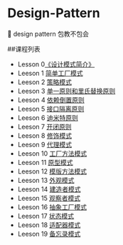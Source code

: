 # Design-Pattern
:closed_book: design pattern  包教不包会

##课程列表

* Lesson 0[《设计模式简介》](https://github.com/AlfredTheBest/Design-Pattern/tree/master/lesson0)
* Leeson 1 [简单工厂模式](https://github.com/AlfredTheBest/Design-Pattern/tree/master/lesson1)
* Leeson 2 [策略模式](https://github.com/AlfredTheBest/Design-Pattern/tree/master/lesson2)
* Leeson 3 [单一原则和里氏替换原则](https://github.com/AlfredTheBest/Design-Pattern/tree/master/lesson3)
* Leeson 4 [依赖倒置原则](https://github.com/AlfredTheBest/Design-Pattern/tree/master/lesson4)
* Leeson 5 [接口隔离原则](https://github.com/AlfredTheBest/Design-Pattern/tree/master/lesson5)
* Leeson 6 [迪米特原则](https://github.com/AlfredTheBest/Design-Pattern/tree/master/lesson6)
* Leeson 7 [开闭原则](https://github.com/AlfredTheBest/Design-Pattern/tree/master/lesson7)
* Leeson 8 [修饰模式](https://github.com/AlfredTheBest/Design-Pattern/tree/master/lesson8)
* Leeson 9 [代理模式](https://github.com/AlfredTheBest/Design-Pattern/tree/master/lesson9)
* Leeson 10 [工厂方法模式](https://github.com/AlfredTheBest/Design-Pattern/tree/master/lesson10)
* Leeson 11 [原型模式](https://github.com/AlfredTheBest/Design-Pattern/tree/master/lesson11)
* Leeson 12 [模版方法模式](https://github.com/AlfredTheBest/Design-Pattern/tree/master/lesson12)
* Leeson 13 [外观模式](https://github.com/AlfredTheBest/Design-Pattern/tree/master/lesson13)
* Leeson 14 [建造者模式](https://github.com/AlfredTheBest/Design-Pattern/tree/master/lesson14)
* Leeson 15 [观察者模式](https://github.com/AlfredTheBest/Design-Pattern/tree/master/lesson15)
* Leeson 16 [抽象工厂模式](https://github.com/AlfredTheBest/Design-Pattern/tree/master/lesson16)
* Leeson 17 [状态模式](https://github.com/AlfredTheBest/Design-Pattern/tree/master/lesson17)
* Leeson 18 [适配器模式](https://github.com/AlfredTheBest/Design-Pattern/tree/master/lesson18)
* Leeson 19 [备忘录模式](https://github.com/AlfredTheBest/Design-Pattern/tree/master/lesson19)